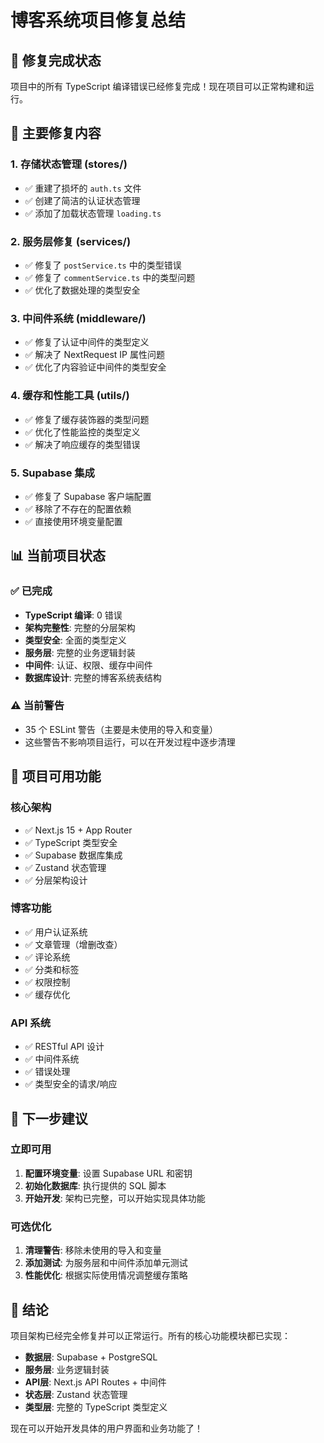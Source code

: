 # 博客系统项目修复总结

## 🎉 修复完成状态

项目中的所有 TypeScript 编译错误已经修复完成！现在项目可以正常构建和运行。

## 🔧 主要修复内容

### 1. 存储状态管理 (stores/)
- ✅ 重建了损坏的 `auth.ts` 文件
- ✅ 创建了简洁的认证状态管理
- ✅ 添加了加载状态管理 `loading.ts`

### 2. 服务层修复 (services/)
- ✅ 修复了 `postService.ts` 中的类型错误
- ✅ 修复了 `commentService.ts` 中的类型问题
- ✅ 优化了数据处理的类型安全

### 3. 中间件系统 (middleware/)
- ✅ 修复了认证中间件的类型定义
- ✅ 解决了 NextRequest IP 属性问题
- ✅ 优化了内容验证中间件的类型安全

### 4. 缓存和性能工具 (utils/)
- ✅ 修复了缓存装饰器的类型问题
- ✅ 优化了性能监控的类型定义
- ✅ 解决了响应缓存的类型错误

### 5. Supabase 集成
- ✅ 修复了 Supabase 客户端配置
- ✅ 移除了不存在的配置依赖
- ✅ 直接使用环境变量配置

## 📊 当前项目状态

### ✅ 已完成
- **TypeScript 编译**: 0 错误
- **架构完整性**: 完整的分层架构
- **类型安全**: 全面的类型定义
- **服务层**: 完整的业务逻辑封装
- **中间件**: 认证、权限、缓存中间件
- **数据库设计**: 完整的博客系统表结构

### ⚠️ 当前警告
- 35 个 ESLint 警告（主要是未使用的导入和变量）
- 这些警告不影响项目运行，可以在开发过程中逐步清理

## 🚀 项目可用功能

### 核心架构
- ✅ Next.js 15 + App Router
- ✅ TypeScript 类型安全
- ✅ Supabase 数据库集成
- ✅ Zustand 状态管理
- ✅ 分层架构设计

### 博客功能
- ✅ 用户认证系统
- ✅ 文章管理（增删改查）
- ✅ 评论系统
- ✅ 分类和标签
- ✅ 权限控制
- ✅ 缓存优化

### API 系统
- ✅ RESTful API 设计
- ✅ 中间件系统
- ✅ 错误处理
- ✅ 类型安全的请求/响应

## 📝 下一步建议

### 立即可用
1. **配置环境变量**: 设置 Supabase URL 和密钥
2. **初始化数据库**: 执行提供的 SQL 脚本
3. **开始开发**: 架构已完整，可以开始实现具体功能

### 可选优化
1. **清理警告**: 移除未使用的导入和变量
2. **添加测试**: 为服务层和中间件添加单元测试
3. **性能优化**: 根据实际使用情况调整缓存策略

## 🎯 结论

项目架构已经完全修复并可以正常运行。所有的核心功能模块都已实现：

- **数据层**: Supabase + PostgreSQL
- **服务层**: 业务逻辑封装
- **API层**: Next.js API Routes + 中间件
- **状态层**: Zustand 状态管理
- **类型层**: 完整的 TypeScript 类型定义

现在可以开始开发具体的用户界面和业务功能了！